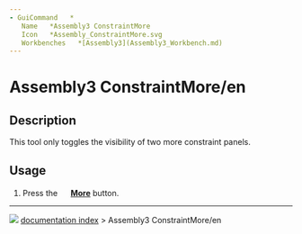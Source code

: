 ```yaml
---
- GuiCommand   *
   Name   *Assembly3 ConstraintMore
   Icon   *Assembly_ConstraintMore.svg
   Workbenches   *[Assembly3](Assembly3_Workbench.md)
---
```


# Assembly3 ConstraintMore/en

## Description

This tool only toggles the visibility of two more constraint panels.

## Usage

1.  Press the **<img src="images/Assembly_ConstraintMore.svg" width=16px> [More](Assembly3_ConstraintMore.md)** button.



---
![](images/Right_arrow.png) [documentation index](../README.md) > Assembly3 ConstraintMore/en
